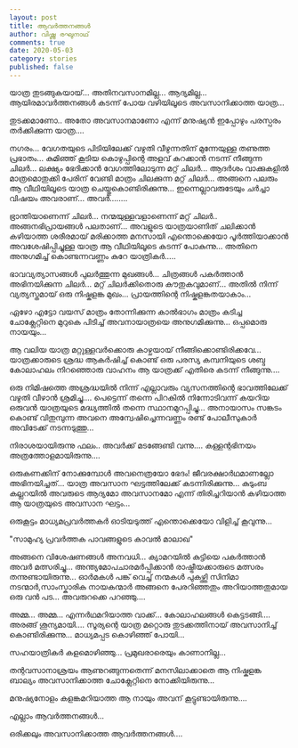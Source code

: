```yaml
---
layout: post
title: ആവർത്തനങ്ങൾ
author: വിഷ്ണു രഘുനാഥ്
comments: true
date: 2020-05-03
category: stories
published: false
---
```


യാത്ര തുടങ്ങുകയായ്...
അതിനവസാനമില്ല...
ആദ്യമില്ല...
 ആയിരമാവർത്തനങ്ങൾ കടന്ന് പോയ വഴിയിലൂടെ അവസാനിക്കാത്ത യാത്ര...

തുടക്കമാണോ..
അതോ
അവസാനമാണോ
എന്ന് മനുഷ്യൻ ഇപ്പോഴും പരസ്പരം തർക്കിക്കുന്ന യാത്ര....

നഗരം... വേഗതയുടെ പിടിയിലേക്ക് വഴുതി വീഴുന്നതിന് മുന്നേയുള്ള തണുത്ത പ്രഭാതം...
കുമിഞ്ഞ് കൂടിയ കൊഴുപ്പിന്റെ അളവ് കുറക്കാൻ നടന്ന് നീങ്ങുന്ന ചിലർ...
ലക്ഷ്യം ഭേദിക്കാൻ വേഗത്തിലോടുന്ന മറ്റ് ചിലർ...
ആദർശം വാക്കുകളിൽ മാത്രമൊതുക്കി പേരിന് വേണ്ടി മാത്രം ചിലക്കുന്ന മറ്റ് ചിലർ...
അങ്ങനെ പലരും ആ വീഥിയിലൂടെ യാത്ര ചെയ്തുകൊണ്ടിരിക്കുന്നു...
ഇന്നെല്ലാവരുടേയും ചർച്ചാ വിഷയം അവരാണ്...
അവർ........

ഭ്രാന്തിയാണെന്ന് ചിലർ...
നന്മയുള്ളവളാണെന്ന് മറ്റ് ചിലർ..
അങ്ങനഭിപ്രായങ്ങൾ പലതാണ്...
അവളുടെ യാത്രയാണിത് ചലിക്കാൻ കഴിയാത്ത ശരീരമായ് മരിക്കാത്ത മനസായി എന്തൊക്കെയോ പൂർത്തിയാക്കാൻ അവശേഷിപ്പിച്ചുള്ള യാത്ര
ആ വീഥിയിലൂടെ കടന്ന് പോകുന്നു...
അതിനെ അനുഗമിച്ച് കൊണ്ടന്നവണ്ണം കുറേ യാത്രികർ.....

ഭാവവ്യത്യാസങ്ങൾ പുലർത്തുന്ന മുഖങ്ങൾ...
ചിത്രങ്ങൾ പകർത്താൻ അഭിനയിക്കുന്ന ചിലർ...
മറ്റ് ചിലർക്കിതൊരു കൗതുകവുമാണ്...
അതിൽ നിന്ന് വ്യത്യസ്തമായ് ഒരു നിഷ്കളങ്ക മുഖം...
പ്രായത്തിന്റെ നിഷ്കളങ്കതയാകാം...

ഏഴോ എട്ടോ വയസ് മാത്രം തോന്നിക്കുന്ന കാൽഭാഗം മാത്രം കടിച്ച ചോക്ലേറ്റിനെ മുറുകെ പിടിച്ച് അവനായാത്രയെ അനുഗമിക്കുന്നു...
ഒപ്പമൊരു നായയും...

ആ വലിയ യാത്ര മറ്റുള്ളവർക്കൊരു കാഴ്ചയായ് നീങ്ങിക്കൊണ്ടിരിക്കവേ...
യാത്രക്കാരുടെ ശ്രദ്ധ ആകർഷിച്ച് കൊണ്ട് ഒരു പരസ്യ കമ്പനിയുടെ ശബ്ദ കോലാഹലം നിറഞ്ഞൊരു വാഹനം ആ യാത്രക്ക് എതിരെ കടന്ന് നീങ്ങുന്നു....

ഒരു നിമിഷത്തെ അശ്രദ്ധയിൽ നിന്ന് എല്ലാവരും വ്യസനത്തിന്റെ ഭാവത്തിലേക്ക് വഴുതി വീഴാൻ ശ്രമിച്ചു....
പെട്ടെന്ന് തന്നെ പിറകിൽ നിന്നോടിവന്ന് കയറിയ ഒരുവൻ യാത്രയുടെ മദ്ധ്യത്തിൽ തന്നെ സ്ഥാനമുറപ്പിച്ചു...
അനായാസം സങ്കടം കൊണ്ട് വിതുമ്പുന്ന അവനെ അന്വേഷിച്ചെന്നവണ്ണം രണ്ട് പോലീസുകാർ അവിടേക്ക് നടന്നടുത്തു...

നിരാശയായിരുന്നു ഫലം..
അവർക്ക് മടങ്ങേണ്ടി വന്നു....
കള്ളന്റഭിനയം അത്രത്തോളമായിരുന്നു....

ഒരുകണക്കിന് നോക്കുമ്പോൾ അവനെത്രയോ ഭേദം! ജീവരക്ഷാർഥമാണല്ലോ അഭിനയിച്ചത്...
യാത്ര അവസാന ഘട്ടത്തിലേക്ക് കടന്നിരിക്കുന്നു...
കുടുംബ കല്ലറയിൽ അവരുടെ ആദ്യമോ അവസാനമോ എന്ന് തിരിച്ചറിയാൻ കഴിയാത്ത ആ യാത്രയുടെ അവസാന ഘട്ടം...
 
ഒരുകൂട്ടം മാധ്യമപ്രവർത്തകർ ഓടിയടുത്ത് എന്തൊക്കെയോ വിളിച്ച് കൂവുന്നു...

"സാമുഹ്യ പ്രവർത്തക
പാവങ്ങളുടെ കാവൽ മാലാഖ"

അങ്ങനെ വിശേഷണങ്ങൾ അനവധി...
ക്യാമറയിൽ കുട്ടിയെ പകർത്താൻ അവർ മത്സരിച്ചു...
അന്ത്യമോപചാരമർപ്പിക്കാൻ രാഷ്ട്രീയക്കാരുടെ മത്സരം തന്നുണ്ടായിരുന്നു...
ഓർമകൾ പങ്ക് വെച്ച് നന്മകൾ പുകഴ്ത്തി സിനിമാ നടന്മാർ,സാംസ്കാരിക നായകന്മാർ അങ്ങനെ പേരറിഞ്ഞതും അറിയാത്തതുമായ ഒരു വൻ പട...
അവരുറക്കെ പറഞ്ഞു....

അമ്മ... അമ്മ...
എന്നർഥമറിയാത്ത വാക്ക്...
കോലാഹലങ്ങൾ കെട്ടടങ്ങി....
 അരങ്ങ് ശൂന്യമായി....
സൂര്യന്റെ യാത്ര മറ്റൊരു തുടക്കത്തിനായ് അവസാനിച്ച് കൊണ്ടിരിക്കുന്നു...
മാധ്യമപ്പട കൊഴിഞ്ഞ് പോയി...

സഹയാത്രികർ കളമൊഴിഞ്ഞു...
പ്രമുഖരാരെയും കാണാനില്ല...

തന്റവസാനാശ്രയം ആണുറങ്ങുന്നതെന്ന് മനസിലാക്കാതെ ആ നിഷ്കളങ്ക ബാല്യം അവസാനിക്കാത്ത ചോക്ലേറ്റിനെ നോക്കിയിരുന്നു...

മനുഷ്യനോളം കളങ്കമറിയാത്ത ആ നായും അവന് കൂട്ടുണ്ടായിരുന്നു....

എല്ലാം ആവർത്തനങ്ങൾ...

ഒരിക്കലും അവസാനിക്കാത്ത ആവർത്തനങ്ങൾ....
